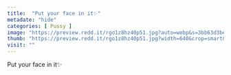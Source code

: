```yaml
---
title:  "Put your face in it✨"
metadate: "hide"
categories: [ Pussy ]
image: "https://preview.redd.it/rgo1z8hz40p51.jpg?auto=webp&s=3bb63d3be87b2ac0e82bedf59b98b879f9e45550"
thumb: "https://preview.redd.it/rgo1z8hz40p51.jpg?width=640&crop=smart&auto=webp&s=a5e04c92dcb7d30df6a40327aa0ef7443c5db0b7"
visit: ""
---
```

Put your face in it✨
